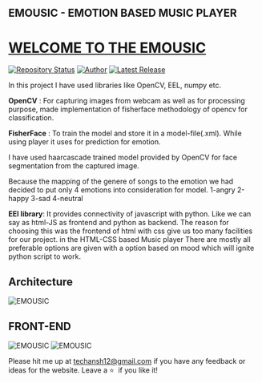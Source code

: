 ## EMOUSIC - EMOTION BASED MUSIC PLAYER
# <a href="#" target="_blank">WELCOME TO THE EMOUSIC</a>

[![Repository Status](https://img.shields.io/badge/Repository%20Status-Maintained-dark%20green.svg)](https://github.com/Ansh-create/Portfolio-Website)
[![Author](https://img.shields.io/badge/Author-ANSH%20GUPTA-blue.svg)](https://github.com/Ansh-create/EMOUSIC)
[![Latest Release](https://img.shields.io/badge/Latest%20Release-MAY%2021-yellow.svg)](https://github.com/Ansh-create/EMOUSIC)

 <p align="justify">In this project I have used libraries like OpenCV, EEL, numpy etc. 
 
 <B>OpenCV</B> : For capturing images from webcam as well as for processing purpose, made implementation of fisherface methodology of opencv for classification.

 <B>FisherFace</B> : To train the model and store it in a model-file(.xml). While using player it uses for prediction for emotion.

I have used haarcascade trained model provided by OpenCV for face segmentation from the captured image.

Because the mapping of the genere of songs to the emotion we had decided to put only 4 emotions into consideration for model. 1-angry 2-happy 3-sad 4-neutral

 <B>EEl library</B>: It provides connectivity of javascript with python. Like we can say as html-JS as frontend and python as backend. The reason for choosing this was the frontend of html with css give us too many facilities for our project. in the HTML-CSS based Music player There are mostly all preferable options are given with a option based on mood which will ignite python script to work.</p>

## Architecture

![EMOUSIC](https://github.com/Ansh-create/EMOUSIC--EMOTION-BASED-MUSIC-PLAYER/blob/main/Screenshot%202022-06-03%20at%2010.18.32%20AM.png)

## FRONT-END

![EMOUSIC](https://github.com/Ansh-create/EMOUSIC--EMOTION-BASED-MUSIC-PLAYER/blob/main/Screenshot%202021-05-26%20at%2011.23.30%20AM.png)
![EMOUSIC](https://github.com/Ansh-create/EMOUSIC--EMOTION-BASED-MUSIC-PLAYER/blob/main/Screenshot%202021-05-26%20at%2011.25.17%20AM.png)


Please hit me up at techansh12@gmail.com if you have any feedback or ideas for the website. Leave a :star: &nbsp;if you like it!

